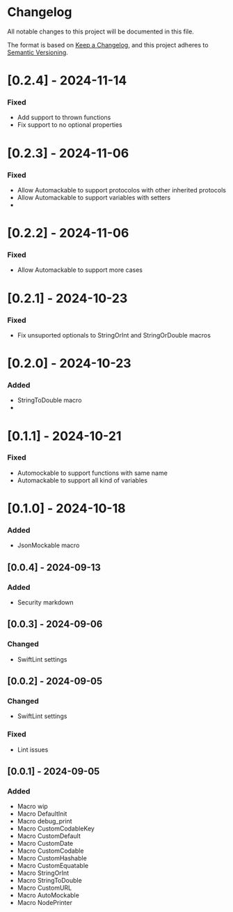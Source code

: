 # Changelog

All notable changes to this project will be documented in this file.

The format is based on [Keep a Changelog](https://keepachangelog.com/en/1.1.0/),
and this project adheres to [Semantic Versioning](https://semver.org/spec/v2.0.0.html).

# [0.2.4] - 2024-11-14

### Fixed

- Add support to thrown functions
- Fix support to no optional properties
  
# [0.2.3] - 2024-11-06

### Fixed

- Allow Automackable to support protocolos with other inherited protocols
- Allow Automackable to support variables with setters
- 
# [0.2.2] - 2024-11-06

### Fixed

- Allow Automackable to support more cases 

# [0.2.1] - 2024-10-23

### Fixed

- Fix unsuported optionals to StringOrInt and StringOrDouble macros

# [0.2.0] - 2024-10-23

### Added

- StringToDouble macro
- 
# [0.1.1] - 2024-10-21

### Fixed

- Automockable to support functions with same name
- Automackable to support all kind of variables
  
# [0.1.0] - 2024-10-18

### Added

- JsonMockable macro
  
## [0.0.4] - 2024-09-13

### Added

- Security markdown
  
## [0.0.3] - 2024-09-06

### Changed

- SwiftLint settings
  
## [0.0.2] - 2024-09-05

### Changed

- SwiftLint settings

### Fixed

- Lint issues
  
## [0.0.1] - 2024-09-05

### Added

- Macro wip
- Macro DefaultInit
- Macro debug_print
- Macro CustomCodableKey
- Macro CustomDefault
- Macro CustomDate
- Macro CustomCodable
- Macro CustomHashable
- Macro CustomEquatable
- Macro StringOrInt
- Macro StringToDouble
- Macro CustomURL
- Macro AutoMockable
- Macro NodePrinter
